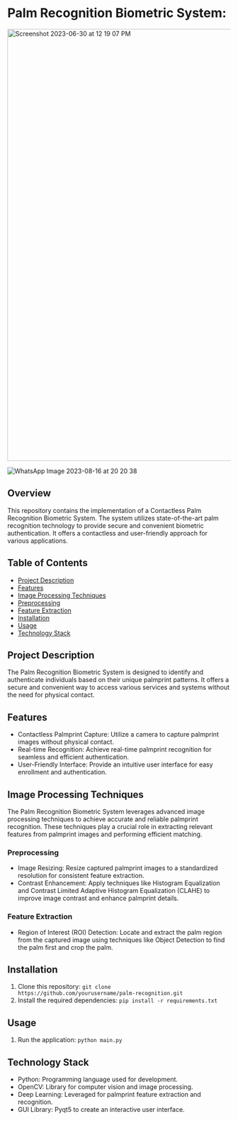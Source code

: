 # Palm Recognition Biometric System:
<img width="973" alt="Screenshot 2023-06-30 at 12 19 07 PM" src="https://github.com/Smith-S-S/Contactless-Palm-Recognition-System/assets/80092760/8535a901-f5d2-42e1-be10-2bd38b8bdded">

![WhatsApp Image 2023-08-16 at 20 20 38](https://github.com/Smith-S-S/Contactless-Palm-Recognition-System/assets/80092760/a4725967-dd27-4efb-aeca-dc77137b78a4)



## Overview

This repository contains the implementation of a Contactless Palm Recognition Biometric System. The system utilizes state-of-the-art palm recognition technology to provide secure and convenient biometric authentication. It offers a contactless and user-friendly approach for various applications.

## Table of Contents

- [Project Description](#project-description)
- [Features](#features)
- [Image Processing Techniques](#Image-Processing-Techniques)
- [Preprocessing](#Preprocessing)
- [Feature Extraction](#Feature-Extraction)
- [Installation](#installation)
- [Usage](#usage)
- [Technology Stack](#technology-stack)


## Project Description

The Palm Recognition Biometric System is designed to identify and authenticate individuals based on their unique palmprint patterns. It offers a secure and convenient way to access various services and systems without the need for physical contact.

## Features

- Contactless Palmprint Capture: Utilize a camera to capture palmprint images without physical contact.
- Real-time Recognition: Achieve real-time palmprint recognition for seamless and efficient authentication.
- User-Friendly Interface: Provide an intuitive user interface for easy enrollment and authentication.

## Image Processing Techniques

The Palm Recognition Biometric System leverages advanced image processing techniques to achieve accurate and reliable palmprint recognition. These techniques play a crucial role in extracting relevant features from palmprint images and performing efficient matching.

### Preprocessing

- Image Resizing: Resize captured palmprint images to a standardized resolution for consistent feature extraction.
- Contrast Enhancement: Apply techniques like Histogram Equalization and Contrast Limited Adaptive Histogram Equalization (CLAHE) to improve image contrast and enhance palmprint details.

### Feature Extraction

- Region of Interest (ROI) Detection: Locate and extract the palm region from the captured image using techniques like Object Detection to find the palm first and crop the palm.

## Installation

1. Clone this repository: `git clone https://github.com/yourusername/palm-recognition.git`
2. Install the required dependencies: `pip install -r requirements.txt`

## Usage

1. Run the application: `python main.py`

## Technology Stack

- Python: Programming language used for development.
- OpenCV: Library for computer vision and image processing.
- Deep Learning: Leveraged for palmprint feature extraction and recognition.
- GUI Library: Pyqt5 to create an interactive user interface.


